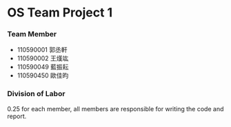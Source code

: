 # OS Team Project 1

### Team Member
- 110590001 郭丞軒
- 110590002 王熯竑
- 110590049 藍振耘
- 110590450 歐佳昀

### Division of Labor
0.25 for each member, all members are responsible for writing the code and report.
